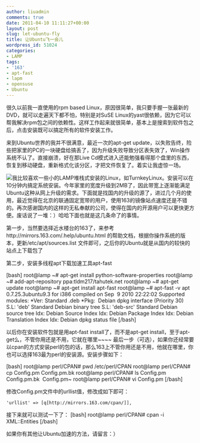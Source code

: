 ```yaml
---
author: liuadmin
comments: true
date: 2011-04-10 11:11:27+00:00
layout: post
slug: let-ubuntu-fly
title: 让Ubuntu飞一会儿
wordpress_id: 51024
categories:
- LAMP
tags:
- '163'
- apt-fast
- lapm
- opensuse
- Ubuntu
---
```


很久以前我一直使用的rpm based Linux，原因很简单，我只要手握一张最新的DVD，就可以走遍天下都不怕，特别是对SuSE Linux的yast很依赖，因为它可以帮我解决rpm包之间的依赖性。这样工作起来就很简单，基本上是搜索到软件包之后，点击安装既可以搞定所有的软件安装工作。

来到Ubuntu世界的我并不很满意，最近一次的apt-get update，以失败告终，险些把家里的PC的一块硬盘给搞丢了，因为升级失败导致分区表失效了，Win操作系统不认了。直接崩溃，好在那Live Cd模式进入还能勉强看得那个盘里的东西，恢复到移动硬盘，重新格式化该分区，才把文件恢复了。着实让我虚惊一场。

![](http://img3.cache.netease.com/www/logo/logo_png.png)我比较喜欢一些小的LAMP堆栈式安装的Linux，如TurnkeyLinux。安装可以在10分钟内搞定系统安装。今年家里的宽度升级到2MB了，因此带宽上逐渐能满足Ubuntu这种从网上升级的需求。下面就是找国内的升级的源了，进过几个月的使用，最近觉得在北京的联通固定宽带的用户，使用163的镜像站点速度还是不错的。再次感谢国内的这样的无私奉献的公司，使得在国内的开源用户可以更快更方便。废话说了一堆：）哈哈下面也就是这几条命了的事情。

第一步，当然要选择近水楼台的163了，来参考http://mirrors.163.com/.help/ubuntu.html 的帮助文档，根据你操作系统的版本，更新/etc/apt/sources.list 文件即可，之后你的Ubuntu就是从国内的较快的站点上下载包了

第二步，安装多线程apt下载加速工具apt-fast

[bash]
root@lamp ~# apt-get install python-software-properties
root@lamp ~# add-apt-repository ppa:tldm217/tahutek.net
root@lamp ~# apt-get update
root@lamp ~# apt-get install apt-fast
root@lamp ~# apt-fast -v
apt 0.7.25.3ubuntu9.3 for i386 compiled on Sep  9 2010 22:22:02
Supported modules:
*Ver: Standard .deb
*Pkg:  Debian dpkg interface (Priority 30)
S.L: 'deb' Standard Debian binary tree
S.L: 'deb-src' Standard Debian source tree
Idx: Debian Source Index
Idx: Debian Package Index
Idx: Debian Translation Index
Idx: Debian dpkg status file
[/bash]

以后你在安装软件包就是用apt-fast install了，而不是apt-get install，至于apt-get么，不管你用还是不用，它就在哪里~~~~
最后一步（可选），如果你还经常要以cpan的方式安装perl的包的话，那么163上不管你用还是不用，他就在哪里，你也可以选择163最为perl的安装源。安装步骤如下：

[bash]
root@lamp perl/CPAN# pwd
/etc/perl/CPAN
root@lamp perl/CPAN# cp Config.pm Config.pm.bk
root@lamp perl/CPAN# ls
Config.pm  Config.pm.bk  Config.pm~
root@lamp perl/CPAN# vi Config.pm
[/bash]

修改Config.pm文件中的urllist值，修改成如下即可：

```
'urllist' => [q[http://mirrors.163.com/cpan/]],
```

接下来就可以测试一下了：
[bash]
root@lamp perl/CPAN# cpan -i XML::Entities
[/bash]

如果你有其他让Ubuntu加速的方法，请留言：）
